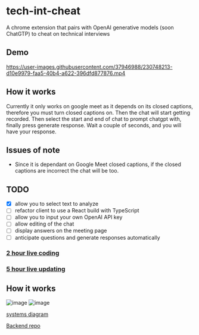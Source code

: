 # tech-int-cheat
A chrome extension that pairs with OpenAI generative models (soon ChatGTP) to cheat on technical interviews

## Demo


https://user-images.githubusercontent.com/37946988/230748213-d10e9979-faa5-40b4-a622-396dfd877876.mp4

## How it works
Currently it only works on google meet as it depends on its closed captions,  therefore you must turn closed captions on. Then the chat will start getting recorded. Then select the start and end of chat to prompt chatgpt with, finally press generate response. Wait a couple of seconds, and you will have your response.

## Issues of note
- Since it is dependant on Google Meet closed captions, if the closed captions are incorrect the chat will be too. 

## TODO
- [x] allow you to select text to analyze
- [ ] refactor client to use a React build with TypeScript
- [ ] allow you to input your own OpenAI API key
- [ ] allow editing of the chat
- [ ] display answers on the meeting page
- [ ] anticipate questions and generate responses automatically
 
### [2 hour live coding](https://youtu.be/9UeUDISNm1A)
### [5 hour live updating](https://www.youtube.com/watch?v=GiPevjughzc)

## How it works

![image](https://user-images.githubusercontent.com/37946988/207682493-a11d9229-96b1-4ead-9e8c-bdd571efe406.png)
![image](https://user-images.githubusercontent.com/37946988/230748250-56ef62d0-68f7-4f86-b064-aa6f893373e0.png)

[systems diagram](https://www.figma.com/file/H707JodSalGWCyAHyGVVfA/interview-cheat-chrome-extension?node-id=0%3A1&t=tvstjyEtM2OKomLB-1)

[Backend repo](https://github.com/CakeCrusher/tech-int-cheat-backend)
